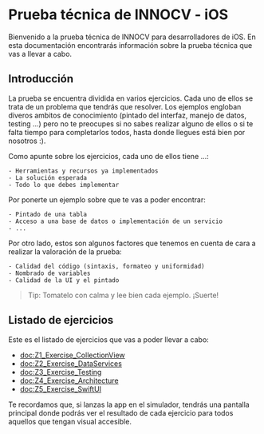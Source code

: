 # Prueba técnica de INNOCV - iOS

Bienvenido a la prueba técnica de INNOCV para desarrolladores de iOS. En esta documentación encontrarás información sobre la prueba técnica que vas a llevar a cabo.

## Introducción

La prueba se encuentra dividida en varios ejercicios. Cada uno de ellos se trata de un problema que tendrás que resolver. Los ejemplos engloban diveros ambitos de conocimiento (pintado del interfaz, manejo de datos, testing ...) pero no te preocupes si no sabes realizar alguno de ellos o si te falta tiempo para completarlos todos, hasta donde llegues está bien por nosotros :).

Como apunte sobre los ejercicios, cada uno de ellos tiene ...:

    - Herramientas y recursos ya implementados
    - La solución esperada
    - Todo lo que debes implementar

Por ponerte un ejemplo sobre que te vas a poder encontrar:

    - Pintado de una tabla
    - Acceso a una base de datos o implementación de un servicio
    - ...

Por otro lado, estos son algunos factores que tenemos en cuenta de cara a realizar la valoración de la prueba:

    - Calidad del código (sintaxis, formateo y uniformidad)
    - Nombrado de variables
    - Calidad de la UI y el pintado

> Tip: Tomatelo con calma y lee bien cada ejemplo. ¡Suerte! 

## Listado de ejercicios

Este es el listado de ejercicios que vas a poder llevar a cabo:

- <doc:Z1_Exercise_CollectionView>
- <doc:Z2_Exercise_DataServices>
- <doc:Z3_Exercise_Testing>
- <doc:Z4_Exercise_Architecture>
- <doc:Z5_Exercise_SwiftUI>

Te recordamos que, si lanzas la app en el simulador, tendrás una pantalla principal donde podrás ver el resultado de cada ejercicio para todos aquellos que tengan visual accesible.
